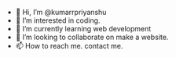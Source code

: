 - 👋 Hi, I’m @kumarrpriyanshu
- 👀 I’m interested in coding. 
- 🌱 I’m currently learning web development
- 💞️ I’m looking to collaborate on make a website. 
- 📫 How to reach me. contact me. 

<!---
kumarrpriyanshu/kumarrpriyanshu is a ✨ special ✨ repository because its `README.md` (this file) appears on your GitHub profile.
You can click the Preview link to take a look at your changes.
--->
